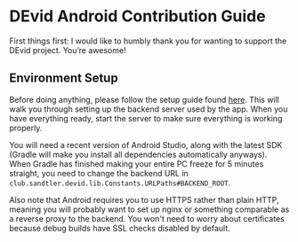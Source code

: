 # DEvid Android Contribution Guide

First things first: I would like to humbly thank you for wanting to support the
DEvid project.  You’re awesome!

## Environment Setup

Before doing anything, please follow the setup guide found
[here](https://git.sandtler.club/sandtler/devid/blob/master/doc/dev-setup.md).
This will walk you through setting up the backend server used by the app.
When you have everything ready, start the server to make sure everything is
working properly.

You will need a recent version of Android Studio, along with the latest SDK
(Gradle will make you install all dependencies automatically anyways).
When Gradle has finished making your entire PC freeze for 5 minutes straight,
you need to change the backend URL in
`club.sandtler.devid.lib.Constants.URLPaths#BACKEND_ROOT`.

Also note that Android requires you to use HTTPS rather than plain HTTP, meaning
you will probably want to set up nginx or something comparable as a reverse
proxy to the backend.  You won't need to worry about certificates because debug
builds have SSL checks disabled by default.
